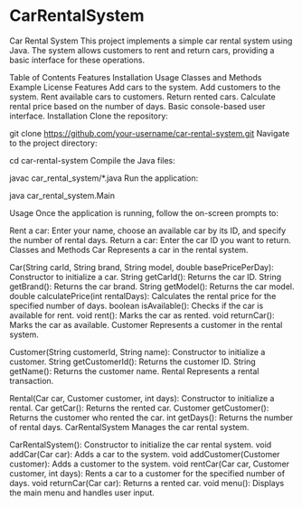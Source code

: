 # CarRentalSystem


 Car Rental System
This project implements a simple car rental system using Java. The system allows customers to rent and return cars, providing a basic interface for these operations.

Table of Contents
Features
Installation
Usage
Classes and Methods
Example
License
Features
Add cars to the system.
Add customers to the system.
Rent available cars to customers.
Return rented cars.
Calculate rental price based on the number of days.
Basic console-based user interface.
Installation
Clone the repository:

git clone https://github.com/your-username/car-rental-system.git
Navigate to the project directory:

cd car-rental-system
Compile the Java files:

javac car_rental_system/*.java
Run the application:

java car_rental_system.Main

Usage
Once the application is running, follow the on-screen prompts to:

Rent a car: Enter your name, choose an available car by its ID, and specify the number of rental days.
Return a car: Enter the car ID you want to return.
Classes and Methods
Car
Represents a car in the rental system.

Car(String carId, String brand, String model, double basePricePerDay): Constructor to initialize a car.
String getCarId(): Returns the car ID.
String getBrand(): Returns the car brand.
String getModel(): Returns the car model.
double calculatePrice(int rentalDays): Calculates the rental price for the specified number of days.
boolean isAvailable(): Checks if the car is available for rent.
void rent(): Marks the car as rented.
void returnCar(): Marks the car as available.
Customer
Represents a customer in the rental system.

Customer(String customerId, String name): Constructor to initialize a customer.
String getCustomerId(): Returns the customer ID.
String getName(): Returns the customer name.
Rental
Represents a rental transaction.

Rental(Car car, Customer customer, int days): Constructor to initialize a rental.
Car getCar(): Returns the rented car.
Customer getCustomer(): Returns the customer who rented the car.
int getDays(): Returns the number of rental days.
CarRentalSystem
Manages the car rental system.

CarRentalSystem(): Constructor to initialize the car rental system.
void addCar(Car car): Adds a car to the system.
void addCustomer(Customer customer): Adds a customer to the system.
void rentCar(Car car, Customer customer, int days): Rents a car to a customer for the specified number of days.
void returnCar(Car car): Returns a rented car.
void menu(): Displays the main menu and handles user input.
